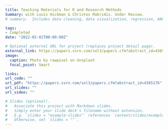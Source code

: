 ```yaml
---
title: Teaching Materials for R and Research Methods
Summary: with Louis Hickman & Christos Makridis. Under Review.
# summary:  Includes data cleaning, data visualization, regression, ANOVA, factor analysis, mediation, moderation, and group testing.

tags:
- Completed
date: "2022-02-01T00:00:00Z"

# Optional external URL for project (replaces project detail page).
external_link: https://papers.ssrn.com/sol3/papers.cfm?abstract_id=4365176
image:
  caption: Photo by rawpixel on Unsplash
  focal_point: Smart

links:
url_code: ""
url_pdf: "https://papers.ssrn.com/sol3/papers.cfm?abstract_id=4365176"
url_slides: ""
url_video: ""

# Slides (optional).
#   Associate this project with Markdown slides.
#   Simply enter your slide deck's filename without extension.
#   E.g. `slides = "example-slides"` references `content/slides/example-slides.md`.
#   Otherwise, set `slides = ""`.
---
```

